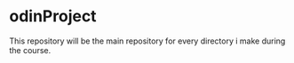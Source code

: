 # odinProject

This repository will be the main repository for every directory i make during the course.
